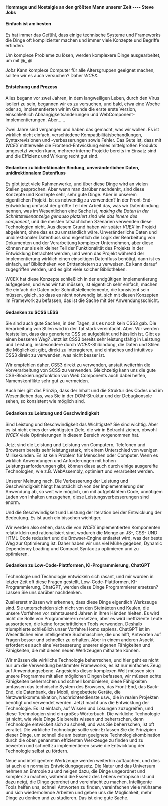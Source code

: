 <!--DESC: {"icon":"assistant"} -->
<p align="center"><svg width=8em src="@/@wcex/doc/assets/jobs.svg" ></svg></p>

#### Hommage und Nostalgie an den größten Mann unserer Zeit ---- **Steve Jobs**

#### Einfach ist am besten

Es hat immer das Gefühl, dass einige technische Systeme und Frameworks die Dinge oft komplizierter machen und immer viele Konzepte und Begriffe erfinden.

Um komplexe Probleme zu lösen, werden komplexere Dinge ausgearbeitet, um mit @\_ @

_Jobs_ Kann komplexe Computer für alle Altersgruppen geeignet machen, sollten wir es auch versuchen? Daher _WCEX_.

#### Entstehung und Prozess

Alles begann vor zwei Jahren, in dem langweiligen Leben, durch den Virus isoliert zu sein, begannen wir es zu versuchen, und bald, etwa eine Woche oder so, implementierten wir im Grunde die erste erste Version, einschließlich Abhängigkeitsänderungen und WebComponent-Implementierungen. Aber......

Zwei Jahre sind vergangen und haben das gemacht, was wir wollen. Es ist wirklich nicht einfach, verschiedene Kompatibilitätsbehandlungen, Syntaxrevisionen und -verbesserungen sowie Fehler. Das Gute ist, dass mit _WCEX_ mittlerweile die Frontend-Entwicklung eines mittelgroßen Produkts umgesetzt werden kann, mehrere interne Projekte bereits im Einsatz sind und die Effizienz und Wirkung recht gut sind.

#### Gedanken zu bidirektionaler Bindung, unveränderlichen Daten, unidirektionalem Datenfluss

Es gibt jetzt viele Rahmenwerke, und über diese Dinge wird an vielen Stellen gesprochen. Aber wenn man darüber nachdenkt, sind diese Konzepte und Konzepte sehr, sehr gute Dinge. Aber in unserem eigentlichen Projekt. Ist es notwendig zu verwenden?
In der Front-End-Entwicklung umfasst der größte Teil der Arbeit das, was wir Datenbindung nennen, was im Wesentlichen eine Sache ist, _making die Daten in der Schnittstellenanzeige genauso platziert sind wie das Innere des component_, und die meisten tatsächlichen Szenarien verwenden diese Technologien nicht.
Aus diesem Grund haben wir später _VUEX_ im Projekt abgelehnt, ohne das es zu umständlich wäre. Unveränderliche Daten und unidirektionaler Datenfluss sind eigentlich die Logik der Bearbeitung von Dokumenten und der Verarbeitung komplexer Unternehmen, aber diese können nur als ein kleiner Teil der Funktionalität des Projekts in der Entwicklung betrachtet werden, und wenn das Projekt während der Implementierung wirklich einen einseitigen Datenfluss benötigt, dann ist es einfach, auf Bibliotheken von Drittanbietern zu verweisen. Es kann darauf zugegriffen werden, und es gibt viele solcher Bibliotheken.

WCEX hat diese Konzepte schließlich in der endgültigen Implementierung aufgegeben, und was wir tun müssen, ist eigentlich sehr einfach, machen Sie einfach die Daten oder Schnittstellenelemente, die konsistent sein müssen, gleich, so dass es nicht notwendig ist, sich mit diesen Konzepten im Framework zu befassen, das ist die Sache mit der Anwendungsschicht.

#### Gedanken zu SCSS LESS

Sie sind auch gute Sachen, in den Tagen, als es noch kein CSS3 gab. Die Verarbeitung von Stilen wird in der Tat stark vereinfacht.
Aber. Wir werden feststellen, dass das generierte CSS so aufgebläht und hässlich ist. Gibt es einen besseren Weg?
Jetzt ist CSS3 bereits sehr leistungsfähig in Leistung und Leistung, insbesondere durch _WCEX_-Stilbindung, die Daten und Stilen die Möglichkeit gibt, direkt zu interagieren, und einfaches und intuitives CSS3 direkt zu verwenden, was nicht besser ist.

Wir empfehlen daher, CSS3 direkt zu verwenden, anstatt weiterhin die Vorverarbeitung von SCSS zu verwenden. Gleichzeitig kann uns die gute CSS-Blockierungsfunktion von Web Components auch dabei helfen, Namenskonflikte sehr gut zu vermeiden.

Auch hier gilt das Prinzip, dass der Inhalt und die Struktur des Codes und im Wesentlichen das, was Sie in der DOM-Struktur und der Debugkonsole sehen, so konsistent wie möglich sind.

#### Gedanken zu Leistung und Geschwindigkeit

Sind Leistung und Geschwindigkeit das Wichtigste? Sie sind wichtig. Aber es ist nicht eines der wichtigsten Ziele, die wir in Betracht ziehen, obwohl _WCEX_ viele Optimierungen in diesem Bereich vorgenommen hat.

Jetzt sind die Leistung und Leistung von Computern, Telefonen und Browsern bereits sehr leistungsstark, mit einem Unterschied von wenigen Millisekunden. Es ist kein Problem für Menschen oder Computer. Wenn es wirklich Anwendungen und Anforderungen mit hohen Leistungsanforderungen gibt, können diese auch durch einige ausgereifte Technologien, wie z.B. WebAssembly, optimiert und verarbeitet werden.

Unserer Meinung nach. Die Verbesserung der Leistung und Geschwindigkeit hängt hauptsächlich von der Implementierung der Anwendung ab, so weit wie möglich, um mit aufgeblähtem Code, unnötigem Laden von Inhalten umzugehen, diese Leistungsverbesserungen sind enorm.

Und die Geschwindigkeit und Leistung der Iteration bei der Entwicklung der Bedeutung. Es ist auch ein bisschen wichtiger.

Wir werden also sehen, dass die von _WCEX_ implementierten Komponenten relativ klein und rationalisiert sind, wodurch die Menge an JS-, CSS- UND HTML-Code reduziert und die Browser-Engine entlastet wird, was der beste Weg zur Optimierung ist. Daher haben wir uns viel Mühe gegeben, Dynamic Dependency Loading und Compact Syntax zu optimieren und zu optimieren.


#### Gedanken zu Low-Code-Plattformen, KI-Programmierung, ChatGPT
Technologie und Technologie entwickeln sich rasant, und mir wurden in letzter Zeit oft diese Fragen gestellt, Low-Code-Plattformen, KI-Programmierung, ChatGPT, werden diese Dinge Programmierer ersetzen? Lassen Sie uns darüber nachdenken.

Zuallererst müssen wir erkennen, dass diese Dinge eigentlich Werkzeuge sind. Sie unterscheiden sich nicht von den Steinäxten und Keulen, die unsere Vorfahren vor zehntausend Jahren in ihren Händen hielten. Es wird nicht die Rolle von Programmierern ersetzen, aber es wird ineffiziente Leute aussortieren, die keine fortschrittlichen Tools verwenden. Deshalb triumphierte schließlich unser Vorfahre Homo sapiens. ChatGPT ist im Wesentlichen eine intelligentere Suchmaschine, die uns hilft, Antworten auf Fragen besser und schneller zu erhalten. Aber in einem anderen Aspekt erfordert es auch eine Verbesserung unserer eigenen Fähigkeiten und Fähigkeiten, die mit diesen neuen Werkzeugen mithalten können.

Wir müssen die wirkliche Technologie beherrschen, und hier geht es nicht nur um die Verwendung bestimmter Frameworks, es ist nur einfaches Zeug auf Anwendungsebene. Angesichts dieser komplexen Welt müssen sich unsere Programme mit allen möglichen Dingen befassen, wir müssen echte Fähigkeiten beherrschen und schnell kombinieren, diese Fähigkeiten umfassen das technische System des Browsers, das Front-End, das Back-End, die Datenbank, das Mobil, eingebettete Geräte, die Netzwerkkommunikation, Nachrichtendienste usw., die in realen Projekten benötigt und verwendet werden. Jetzt macht uns die Entwicklung der Technologie. Es ist einfach, auf Wissen und Lösungen zuzugreifen, und diese Technologien sind ein großes Wörterbuch. Die wirkliche Technologie ist nicht, wie viele Dinge Sie bereits wissen und beherrschen, denn Technologie entwickelt sich zu schnell, und was Sie beherrschen, ist oft veraltet. Die wirkliche Technologie sollte sein: Erfassen Sie die Prinzipien dieser Dinge, um schnell die am besten geeignete Technologiekombination durch die oben genannten effizienten Werkzeuge zu finden und zu bewerten und schnell zu implementieren sowie die Entwicklung der Technologie selbst zu fördern.

Neue und intelligentere Werkzeuge werden weiterhin auftauchen, und dies ist auch ein normales Entwicklungsgesetz. Die Natur und das Universum nehmen an Entropie zu und neigen dazu, die Dinge ungeordnet und komplex zu machen, während die Essenz des Lebens entropisch ist und dazu neigt, die Dinge geordnet und vereinfacht zu machen. Intelligente Tools helfen uns, schnell Antworten zu finden, vereinfachen viele mühsame und sich wiederholende Arbeiten und geben uns die Möglichkeit, mehr Dinge zu denken und zu studieren. Das ist eine gute Sache.

